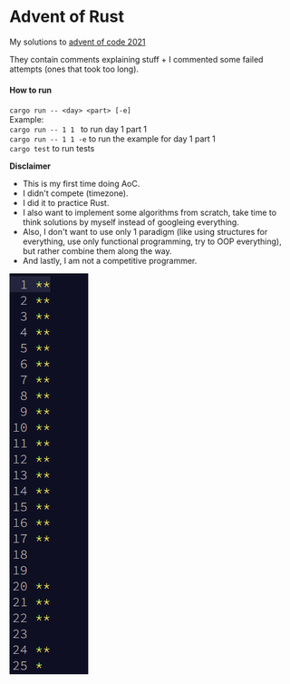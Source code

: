 # Advent of Rust

My solutions to [advent of code 2021](https://adventofcode.com/2021)

They contain comments explaining stuff + I commented some failed attempts (ones that took too long).

#### How to run 
`cargo run -- <day> <part> [-e]`  
Example:  
`cargo run -- 1 1 ` to run  day 1 part 1  
`cargo run -- 1 1 -e` to run the example for day 1 part 1  
`cargo test` to run tests


**Disclaimer**
- This is my first time doing AoC.
- I didn't compete (timezone).
- I did it to practice Rust.
- I also want to implement some algorithms from scratch, take time to think solutions by myself instead of googleing everything.
- Also, I don't want to use only 1 paradigm (like using structures for everything, use only functional programming, try to OOP everything), but rather combine them along the way.
- And lastly, I am not a competitive programmer.


![image](imgs/progress.png)
